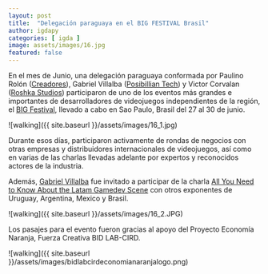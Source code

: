 ```yaml
---
layout: post
title:  "Delegación paraguaya en el BIG FESTIVAL Brasil"
author: igdapy
categories: [ igda ]
image: assets/images/16.jpg
featured: false
---
```

En el mes de Junio, una delegación paraguaya conformada por Paulino Rolón ([Creadores][web-creadores]), Gabriel Villalba ([Posibillian Tech][web-posi]) y Victor Corvalan ([Roshka Studios][web-roshka]) participaron de uno de los eventos más grandes e importantes de desarrolladores de videojuegos independientes de la región, el [BIG Festival][web-big], llevado a cabo en Sao Paulo, Brasil del 27 al 30 de junio.

![walking]({{ site.baseurl }}/assets/images/16_1.jpg)

Durante esos días, participaron activamente de rondas de negocios con otras empresas y distribuidores internacionales de videojuegos, así como en varias de las charlas llevadas adelante por expertos y reconocidos actores de la industria.

Además, [Gabriel Villalba][perfil-gabriel] fue invitado a participar de la charla [All You Need to Know About the Latam Gamedev Scene][charla-gabriel] con otros exponentes de Uruguay, Argentina, Mexico y Brasil.

![walking]({{ site.baseurl }}/assets/images/16_2.JPG)

Los pasajes para el evento fueron gracias al apoyo del Proyecto Economía Naranja, Fuerza Creativa BID LAB-CIRD.

![walking]({{ site.baseurl }}/assets/images/bidlabcirdeconomianaranjalogo.png)

[charla-gabriel]:https://event.bigfestival.com.br/talks/6/78
[perfil-gabriel]:https://event.bigfestival.com.br/talks/6/speakers/13168
[web-creadores]:http://creadores.com.py/
[web-posi]:http://www.posibillian.tech/
[web-roshka]:http://www.roshkastudios.com/
[web-big]:https://www.bigfestival.com.br
